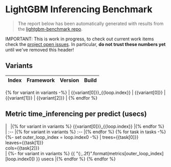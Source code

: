 # LightGBM Inferencing Benchmark

> The report below has been automatically generated with results from the [lightgbm-benchmark repo](https://github.com/microsoft/lightgbm-benchmark).

IMPORTANT: This is work in progress, to check out current work items check the [project open issues](https://github.com/microsoft/lightgbm-benchmark/issues). In particular, **do not trust these numbers yet** until we've removed this header!

## Variants

| Index | Framework | Version | Build |
| :-- | :-- | :-- | :-- |
{% for variant in variants -%}
| {{variant[0]}}_{{loop.index}} | {{variant[0]}} | {{variant[1]}} | {{variant[2]}} |
{% endfor %}

## Metric time_inferencing per predict (usecs)

| &nbsp; |{% for variant in variants %} {{variant[0]}}_{{loop.index}} |{% endfor %}
| :-- |{% for variant in variants %} :-- |{% endfor %}
{% for task in tasks -%}
    {%- set outer_loop_index = loop.index0 -%}
    | trees={{task[0]}}<br/>leaves={{task[1]}}<br/>cols={{task[2]}}<br/> |
        {%- for variant in variants %} {{ "{:,.2f}".format(metrics[outer_loop_index][loop.index0]) }} usecs |{% endfor %}
{% endfor %}
